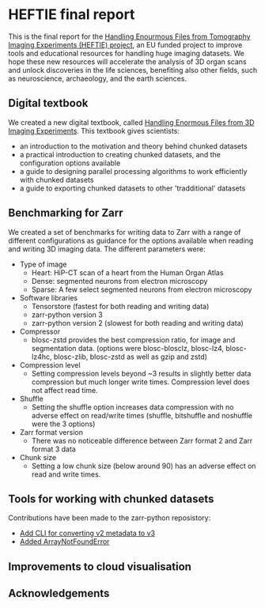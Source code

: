 # HEFTIE final report

This is the final report for the [Handling Enourmous Files from Tomography Imaging Experiments (HEFTIE) project](https://oscars-project.eu/projects/heftie-handling-enormous-files-tomographic-imaging-experiments), an EU funded project to improve tools and educational resources for handling huge imaging datasets.
We hope these new resources will accelerate the analysis of 3D organ scans and unlock discoveries in the life sciences, benefiting also other fields, such as neuroscience, archaeology, and the earth sciences.

## Digital textbook

We created a new digital textbook, called [Handling Enormous Files from 3D Imaging Experiments](https://heftie-textbook.readthedocs.io/).
This textbook gives scientists:

- an introduction to the motivation and theory behind chunked datasets
- a practical introduction to creating chunked datasets, and the configuration options available
- a guide to designing parallel processing algorithms to work efficiently with chunked datasets
- a guide to exporting chunked datasets to other 'tradditional' datasets

## Benchmarking for Zarr

We created a set of benchmarks for writing data to Zarr with a range of different configurations as guidance for the options available when reading and writing 3D imaging data.
The different parameters were:

- Type of image
  - Heart: HiP-CT scan of a heart from the Human Organ Atlas
  - Dense: segmented neurons from electron microscopy
  - Sparse: A few select segmented neurons from electron microscopy
- Software libraries
  - Tensorstore (fastest for both reading and writing data)
  - zarr-python version 3
  - zarr-python version 2 (slowest for both reading and writing data)
- Compressor
  - blosc-zstd provides the best compression ratio, for image and segmentation data. (options were blosc-blosclz, blosc-lz4, blosc-lz4hc, blosc-zlib, blosc-zstd as well as gzip and zstd)
- Compression level
  - Setting compression levels beyond ~3 results in slightly better data compression but much longer write times. Compression level does not affect read time.
- Shuffle
  - Setting the shuffle option increases data compression with no adverse effect on read/write times (shuffle, bitshuffle and noshuffle were the 3 options)
- Zarr format version
  - There was no noticeable difference between Zarr format 2 and Zarr format 3 data
- Chunk size
  - Setting a low chunk size (below around 90) has an adverse effect on read and write times.

## Tools for working with chunked datasets

Contributions have been made to the zarr-python reposistory:

- [Add CLI for converting v2 metadata to v3](https://github.com/zarr-developers/zarr-python/pull/3257)
- [Added ArrayNotFoundError](https://github.com/zarr-developers/zarr-python/pull/3367)

## Improvements to cloud visualisation

## Acknowledgements
